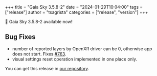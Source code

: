 +++
title = "Gaia Sky 3.5.8-2"
date = "2024-01-29T10:04:00"
tags = ["release"]
author = "tsagrista"
categories = ["release", "version"]
+++

📢 Gaia Sky 3.5.8-2 available now!

<!--more-->


## Bug Fixes
- number of reported layers by OpenXR driver can be 0, otherwise app does not start. Fixes [#763](https://codeberg.org/gaiasky/gaiasky/issues/763).
- visual settings reset operation implemented in one place only.

You can get this release in [our repository](https://gaia.ari.uni-heidelberg.de/gaiasky/releases//3.5.8-2.4fd7a9705/).